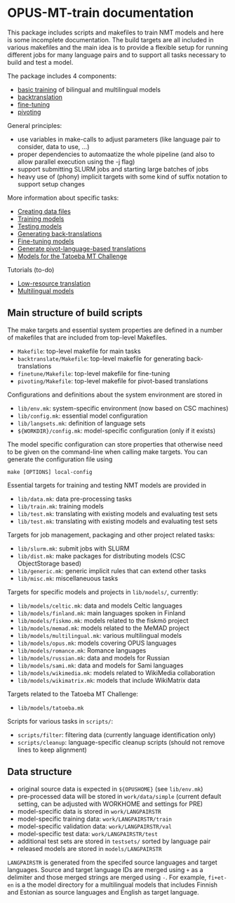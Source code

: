 # OPUS-MT-train documentation

This package includes scripts and makefiles to train NMT models and here is some incomplete documentation.
The build targets are all included in various makefiles and the main idea is to provide a flexible setup for running different jobs for many language pairs and to support all tasks necessary to build and test a model.

The package includes 4 components:

* [basic training](https://github.com/Helsinki-NLP/OPUS-MT-train/blob/master/Makefile) of bilingual and multilingual models
* [backtranslation](https://github.com/Helsinki-NLP/OPUS-MT-train/blob/master//backtranslate/Makefile)
* [fine-tuning](https://github.com/Helsinki-NLP/OPUS-MT-train/blob/master//finetune/Makefile)
* [pivoting](https://github.com/Helsinki-NLP/OPUS-MT-train/blob/master//pivoting/Makefile)


General principles:

* use variables in make-calls to adjust parameters (like language pair to consider, data to use, ...)
* proper dependencies to automaatize the whole pipeline (and also to allow parallel execution using the -j flag)
* support submitting SLURM jobs and starting large batches of jobs
* heavy use of (phony) implicit targets with some kind of suffix notation to support setup changes


More information about specific tasks:

* [Creating data files](Data.md)
* [Training models](Train.md)
* [Testing models](Test.md)
* [Generating back-translations](https://github.com/Helsinki-NLP/OPUS-MT-train/backtranslate/README.md)
* [Fine-tuning models](https://github.com/Helsinki-NLP/OPUS-MT-train/finetune/README.md)
* [Generate pivot-language-based translations](https://github.com/Helsinki-NLP/OPUS-MT-train/pivoting/README.md)
* [Models for the Tatoeba MT Challenge](TatoebaChallenge.md)

Tutorials (to-do)

* [Low-resource translation](tutorials/low-resource.md)
* [Multilingual models](tutorials/multilingual.md)



## Main structure of build scripts


The make targets and essential system properties are defined in a number of makefiles that are included from top-level Makefiles.

* `Makefile`: top-level makefile for main tasks
* `backtranslate/Makefile`: top-level makefile for generating back-translations
* `finetune/Makefile`: top-level makefile for fine-tuning
* `pivoting/Makefile`: top-level makefile for pivot-based translations


Configurations and definitions about the system environment are stored in

* `lib/env.mk`: system-specific environment (now based on CSC machines)
* `lib/config.mk`: essential model configuration
* `lib/langsets.mk`: definition of language sets
* `${WORKDIR}/config.mk`: model-specific configuration (only if it exists)

The model specific configuration can store properties that otherwise need to be given on the command-line when calling make targets. You can generate the configuration file using

```
make [OPTIONS] local-config
```


Essential targets for training and testing NMT models are provided in

* `lib/data.mk`: data pre-processing tasks
* `lib/train.mk`: training models
* `lib/test.mk`: translating with existing models and evaluating test sets
* `lib/test.mk`: translating with existing models and evaluating test sets


Targets for job management, packaging and other project related tasks:

* `lib/slurm.mk`: submit jobs with SLURM
* `lib/dist.mk`: make packages for distributing models (CSC ObjectStorage based)
* `lib/generic.mk`: generic implicit rules that can extend other tasks
* `lib/misc.mk`: miscellaneuous tasks


Targets for specific models and projects in `lib/models/`, currently:


* `lib/models/celtic.mk`: data and models Celtic languages
* `lib/models/finland.mk`: main languages spoken in Finland
* `lib/models/fiskmo.mk`: models related to the fiskmö project
* `lib/models/memad.mk`: models related to the MeMAD project
* `lib/models/multilingual.mk`: various multilingual models
* `lib/models/opus.mk`: models covering OPUS languages
* `lib/models/romance.mk`: Romance languages
* `lib/models/russian.mk`: data and models for Russian
* `lib/models/sami.mk`: data and models for Sami languages
* `lib/models/wikimedia.mk`: models related to WikiMedia collaboration
* `lib/models/wikimatrix.mk`: models that include WikiMatrix data


Targets related to the Tatoeba MT Challenge:

* `lib/models/tatoeba.mk`


Scripts for various tasks in `scripts/`:

* `scripts/filter`: filtering data (currently language identification only)
* `scripts/cleanup`: language-specific cleanup scripts (should not remove lines to keep alignment)



## Data structure

* original source data is expected in `${OPUSHOME}` (see `lib/env.mk`)
* pre-processed data will be stored in `work/data/simple` (current default setting, can be adjusted with WORKHOME and settings for PRE)
* model-specific data is stored in `work/LANGPAIRSTR`
* model-specific training data: `work/LANGPAIRSTR/train`
* model-specific validation data: `work/LANGPAIRSTR/val`
* model-specific test data: `work/LANGPAIRSTR/test`
* additional test sets are stored in `testsets/` sorted by language pair
* released models are stored in `models/LANGPAIRSTR`


`LANGPAIRSTR` is generated from the specifed source languages and target languages. Source and target language IDs are merged using `+` as a delimiter and those merged strings are merged using `-`. For example, `fi+et-en` is a the model directory for a multilingual models that includes Finnish and Estonian as source languages and English as target language.



